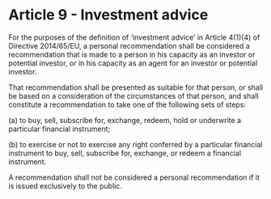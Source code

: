 # Article 9 - Investment advice


For the purposes of the definition of ‘investment advice’ in Article 4(1)(4) of Directive 2014/65/EU, a personal recommendation shall be considered a recommendation that is made to a person in his capacity as an investor or potential investor, or in his capacity as an agent for an investor or potential investor.

That recommendation shall be presented as suitable for that person, or shall be based on a consideration of the circumstances of that person, and shall constitute a recommendation to take one of the following sets of steps:

(a) to buy, sell, subscribe for, exchange, redeem, hold or underwrite a particular financial instrument;

(b) to exercise or not to exercise any right conferred by a particular financial instrument to buy, sell, subscribe for, exchange, or redeem a financial instrument.

A recommendation shall not be considered a personal recommendation if it is issued exclusively to the public.
